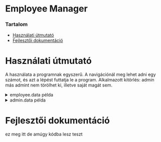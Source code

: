 # Employee Manager
### Tartalom
- [Használati útmutató](#hasznalati-utmutato)
- [Fejlesztői dokumentáció](#fejlesztoi-dokumentacio)
    
# Használati útmutató
A használata a programnak egyszerű. A navigációnál meg lehet adni egy számot, és azt a lépést
futtatja le a program. 
Alkalmazott kitörlés: admin más admint nem törölhet ki, illetve saját magát sem.

<details>
    <summary>employee.data példa</summary>
    0;Tuner Jóska;2009/01/09;06209991234;Főcigány;igen
    1;Kókány Péter;2010/04/20;06301353642;Takarító;nem
    2;Varánusz Péter;1999/09/09;06301234567;Főnök;nem
    3;Elo Mus;2001/09/11;06995326172;Biztonságiőr;igen
    4;Kalányos Frodo;1999/01/01;06709991234;Pénzes ember;nem
</details>
<details>
    <summary>admin.data példa</summary>
    0;jelszo123
    3;password123
</details>

# Fejlesztői dokumentáció
ez meg itt de amúgy kódba lesz
teszt
